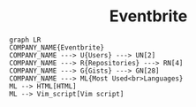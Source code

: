 <h1 align="center">Eventbrite</h1>

```mermaid
graph LR
COMPANY_NAME{Eventbrite}
COMPANY_NAME ---> U{Users} ---> UN[2]
COMPANY_NAME ---> R{Repositories} ---> RN[4]
COMPANY_NAME ---> G{Gists} ---> GN[28]
COMPANY_NAME ---> ML{Most Used<br>Languages}
ML --> HTML[HTML]
ML --> Vim_script[Vim script]
```
